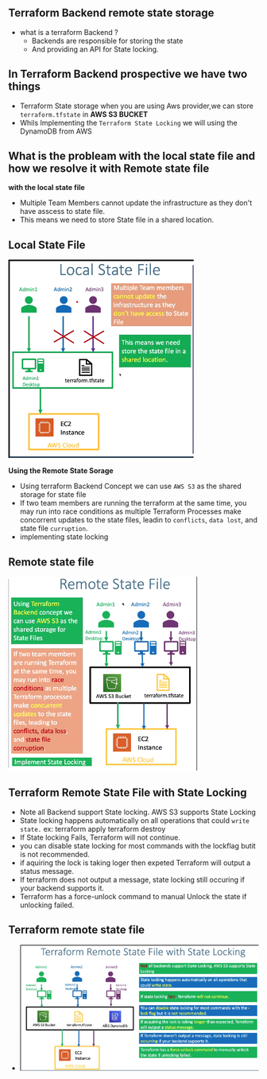 ## Terraform Backend remote state storage
- what is a terraform Backend ?
  - Backends are responsible for storing the state
  - And providing an API for State locking.

## In Terraform Backend prospective we have two things 
  - Terraform State storage when you are using Aws provider,we can store `terraform.tfstate` in **AWS S3 BUCKET**
  - Whils Implementing the `Terraform State Locking` we will using the DynamoDB from AWS

## What is the probleam with the local state file and how we resolve it with Remote state file
**with the local state file**
- Multiple Team Members cannot update the infrastructure as they don't have asscess to state file.
- This means we need to store State file in a shared location.

## Local State File
  ![img.png](img.png)

**Using the Remote State Sorage**
- Using terraform Backend Concept we can use `AWS S3` as the shared storage for state file
- If two team members are running the terraform at the same time, you may run into race conditions as multiple Terraform Processes make concorrent updates to the state files, leadin to `conflicts`, `data lost`, and state file `curruption`.
- implementing state locking 
## Remote state file
  ![img_1.png](img_1.png)

## Terraform Remote State File with State Locking 
- Note all Backend support State locking. AWS S3 supports State Locking 
- State locking happens automatically on all operations that could `write state.` ex: terraform apply terraform destroy 
- If State locking Fails, Terraform will not continue.
- you can disable state locking for most commands with the lockflag butit is not recommended.
- if aquiring the lock is taking loger then expeted Terraform will output a status message.
- If terraform does not output a message, state locking still occuring if your backend supports it.
- Terraform has a force-unlock command to manual Unlock the state if unlocking failed.
## Terraform remote state file 
- ![img_2.png](img_2.png)